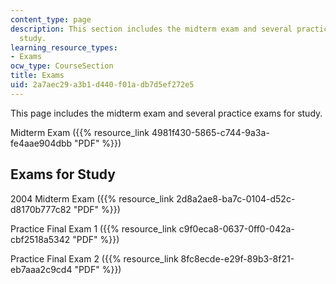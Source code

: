 ```yaml
---
content_type: page
description: This section includes the midterm exam and several practice exams for
  study.
learning_resource_types:
- Exams
ocw_type: CourseSection
title: Exams
uid: 2a7aec29-a3b1-d440-f01a-db7d5ef272e5
---
```


This page includes the midterm exam and several practice exams for study.

Midterm Exam ({{% resource_link 4981f430-5865-c744-9a3a-fe4aae904dbb "PDF" %}})

Exams for Study
---------------

2004 Midterm Exam ({{% resource_link 2d8a2ae8-ba7c-0104-d52c-d8170b777c82 "PDF" %}})

Practice Final Exam 1 ({{% resource_link c9f0eca8-0637-0ff0-042a-cbf2518a5342 "PDF" %}})

Practice Final Exam 2 ({{% resource_link 8fc8ecde-e29f-89b3-8f21-eb7aaa2c9cd4 "PDF" %}})
